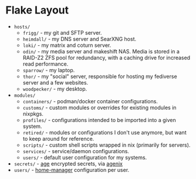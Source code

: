 # Flake Layout
- `hosts/`
  - `frigg/` - my git and SFTP server.
  - `heimdall/` - my DNS server and SearXNG host.
  - `loki/` - my matrix and coturn server.
  - `odin/` - my media server and makeshift NAS. Media is stored in a RAID-Z2
  ZFS pool for redundancy, with a caching drive for increased read performance.
  - `sparrow/` - my laptop.
  - `thor/` - my "social" server, responsible for hosting my fediverse server
  and a few websites.
  - `woodpecker/` - my desktop.
- `modules/`
  - `containers/` - podman/docker container configurations.
  - `customs/` - custom modules or overrides for existing modules in nixpkgs.
  - `profiles/` - configurations intended to be imported into a given system.
  - `retired/` - modules or configurations I don't use anymore, but want to
  keep around for reference.
  - `scripts/` - custom shell scripts wrapped in nix (primarily for servers).
  - `services/` - service/daemon configurations.
  - `users/` - default user configuration for my systems.
- `secrets/` - [age](https://github.com/FiloSottile/age) encrypted secrets, via
  [agenix](https://github.com/ryantm/agenix)
- `users/` - [home-manager](https://github.com/nix-community/home-manager)
  configuration per user.
